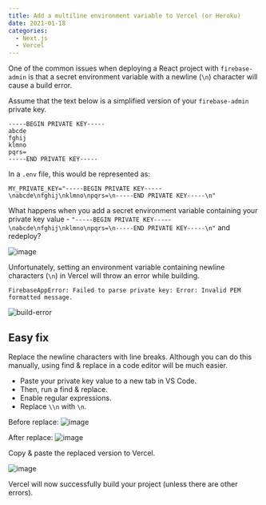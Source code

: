 ```yaml
---
title: Add a multiline environment variable to Vercel (or Heroku)
date: 2021-01-18
categories:
  - Next.js
  - Vercel
---
```


One of the common issues when deploying a React project with `firebase-admin` is that a secret environment variable with a newline (`\n`) character will cause a build error.

Assume that the text below is a simplified version of your `firebase-admin` private key.

```
-----BEGIN PRIVATE KEY-----
abcde
fghij
klmno
pqrs=
-----END PRIVATE KEY-----
```

In a `.env` file, this would be represented as:

```
MY_PRIVATE_KEY="-----BEGIN PRIVATE KEY-----\nabcde\nfghij\nklmno\npqrs=\n-----END PRIVATE KEY-----\n"
```

What happens when you add a secret environment variable containing your private key value - `"-----BEGIN PRIVATE KEY-----\nabcde\nfghij\nklmno\npqrs=\n-----END PRIVATE KEY-----\n"` and redeploy?

![image](https://user-images.githubusercontent.com/1064036/104897705-4ecf8780-593e-11eb-86a9-a039b2ae1d3e.png)

Unfortunately, setting an environment variable containing newline characters (`\n`) in Vercel will throw an error while building.

```
FirebaseAppError: Failed to parse private key: Error: Invalid PEM formatted message.
```

![build-error](https://user-images.githubusercontent.com/1064036/104896463-c3092b80-593c-11eb-9078-f4a43222c5bf.png)

## Easy fix

Replace the newline characters with line breaks. Although you can do this manually, using find &amp; replace in a code editor will be much easier.

- Paste your private key value to a new tab in VS Code.
- Then, run a find &amp; replace.
- Enable regular expressions.
- Replace `\\n` with `\n`.

Before replace:
![image](https://user-images.githubusercontent.com/1064036/104901543-24cc9400-5943-11eb-91bb-750b31f135cc.png)

After replace:
![image](https://user-images.githubusercontent.com/1064036/104901842-84c33a80-5943-11eb-97c8-286bea17cd0f.png)

Copy &amp; paste the replaced version to Vercel.

![image](https://user-images.githubusercontent.com/1064036/104902268-264a8c00-5944-11eb-97b4-ff30ba42c15e.png)

Vercel will now successfully build your project (unless there are other errors).
